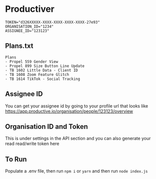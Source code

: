 # Productiver

```.env
TOKEN="d326XXXXX-XXXX-XXXX-XXXX-XXXX-27e93"
ORGANISATION_ID="1234"
ASSIGNEE_ID="123123"
```

## Plans.txt

```
Plans
- Propel 559 Gender View
- Propel 899 Size Button Line Update
- TB 1602 Little Data - Client ID
- TB 1608 Zoom Feature Glitch
- TB 1614 TikTok - Social Tracking
```

## Assignee ID

You can get your assignee id by going to your profile url that looks like https://app.productive.io/organisation/people/123123/overview

## Organisation ID and Token

This is under settings in the API section and you can also generate your read read/write token here

## To Run

Populate a .env file, then run `npm i` or `yarn` and then run `node index.js`
